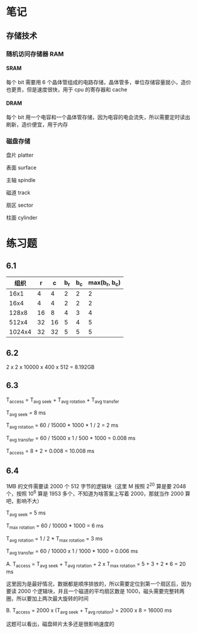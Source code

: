 # 笔记

## 存储技术

### 随机访问存储器 RAM

#### SRAM

每个 bit 需要用 6 个晶体管组成的电路存储，晶体管多，单位存储容量就小，造价也更贵，但是速度很快，用于 cpu 的寄存器和 cache

#### DRAM

每个 bit 用一个电容和一个晶体管存储，因为电容的电会流失，所以需要定时读出刷新，造价便宜，用于内存

### 磁盘存储

盘片 platter

表面 surface

主轴 spindle

磁道 track

扇区 sector

柱面 cylinder



# 练习题

## 6.1

| 组织   | r    | c    | b<sub>r</sub> | b<sub>c</sub> | max(b<sub>r</sub>, b<sub>c</sub>) |
| ------ | ---- | ---- | ------------- | ------------- | --------------------------------- |
| 16x1   | 4    | 4    | 2             | 2             | 2                                 |
| 16x4   | 4    | 4    | 2             | 2             | 2                                 |
| 128x8  | 16   | 8    | 4             | 3             | 4                                 |
| 512x4  | 32   | 16   | 5             | 4             | 5                                 |
| 1024x4 | 32   | 32   | 5             | 5             | 5                                 |



## 6.2

2 x 2 x 10000 x 400 x 512 = 8.192GB



## 6.3

T<sub>access</sub> = T<sub>avg seek</sub> + T<sub>avg rotation</sub> + T<sub>avg transfer</sub>

T<sub>avg seek</sub> = 8 ms

T<sub>avg rotation</sub></sub> = 60 / 15000  * 1000 * 1 / 2  = 2 ms

T<sub>avg transfer</sub> = 60 / 15000 x 1 / 500 * 1000 = 0.008 ms

T<sub>access</sub> = 8 + 2 + 0.008 = 10.008 ms



## 6.4

1MB 的文件需要读 2000 个 512 字节的逻辑块（这里 M 按照 2<sup>20</sup> 算是要 2048 个，按照 10<sup>6</sup> 算是 1953 多个，不知道为啥答案上写着 2000，那就当作 2000 算吧，影响不大）



T<sub>avg seek</sub> = 5 ms

T<sub>max rotation</sub> = 60 / 10000 * 1000 = 6 ms

T<sub>avg rotation</sub> = 1 / 2 * T<sub>max rotation</sub> = 3 ms

T<sub>avg transfer</sub> = 60 / 10000 x 1 / 1000 * 1000 = 0.006 ms



A. T<sub>access</sub> = T<sub>avg seek</sub> + T<sub>avg rotation</sub> + 2 x T<sub>max rotation</sub> = 5 + 3 + 2 * 6 = 20 ms

这里因为是最好情况，数据都是顺序排放的，所以需要定位到第一个扇区后，因为要读 2000 个逻辑块，并且一个磁道的平均扇区数是 1000，磁头需要完整转两圈，所以要加上两次最大旋转的时间

B. T<sub>access</sub> = 2000 x (T<sub>avg seek</sub> + T<sub>avg rotation</sub>) = 2000 x 8 = 16000 ms

这题可以看出，磁盘碎片太多还是很影响速度的



